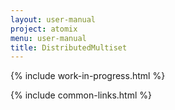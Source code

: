 ```yaml
---
layout: user-manual
project: atomix
menu: user-manual
title: DistributedMultiset
---
```


{% include work-in-progress.html %}

{% include common-links.html %}
